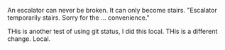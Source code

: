 An escalator can never be broken. It can only become stairs. "Escalator temporarily stairs. Sorry for the ... convenience."

THis is another test of using git status, I did this local. THis is a different change. Local.
